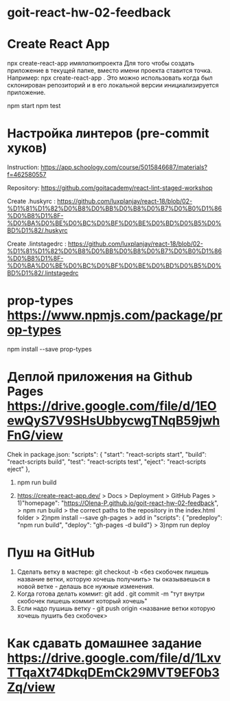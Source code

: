 # goit-react-hw-02-feedback

# Create React App

npx create-react-app имя*папки*проекта
Для того чтобы создать приложение в текущей папке, вместо имени проекта ставится точка. Например:
npx create-react-app .
Это можно использовать когда был склонирован репозиторий и в его локальной версии инициализируется приложение.

npm start
npm test

# Настройка линтеров (pre-commit хуков)

Instruction:
https://app.schoology.com/course/5015846687/materials?f=462580557

Repository:
https://github.com/goitacademy/react-lint-staged-workshop

Create .huskyrc :
https://github.com/luxplanjay/react-18/blob/02-%D1%81%D1%82%D0%B8%D0%BB%D0%B8%D0%B7%D0%B0%D1%86%D0%B8%D1%8F-%D0%BA%D0%BE%D0%BC%D0%BF%D0%BE%D0%BD%D0%B5%D0%BD%D1%82/.huskyrc

Create .lintstagedrc :
https://github.com/luxplanjay/react-18/blob/02-%D1%81%D1%82%D0%B8%D0%BB%D0%B8%D0%B7%D0%B0%D1%86%D0%B8%D1%8F-%D0%BA%D0%BE%D0%BC%D0%BF%D0%BE%D0%BD%D0%B5%D0%BD%D1%82/.lintstagedrc

# prop-types https://www.npmjs.com/package/prop-types

npm install --save prop-types

# Деплой приложения на Github Pages https://drive.google.com/file/d/1EOewQyS7V9SHsUbbycwgTNqB59jwhFnG/view

Chek in package.json:
"scripts": {
"start": "react-scripts start",
"build": "react-scripts build",
"test": "react-scripts test",
"eject": "react-scripts eject"
},

1. npm run build

2. https://create-react-app.dev/ > Docs > Deployment > GitHub Pages >
   1)"homepage": "https://Olena-P.github.io/goit-react-hw-02-feedback", > npm run build > the correct paths to the repository in the index.html folder >
   2)npm install --save gh-pages > add in "scripts": { "predeploy": "npm run build", "deploy": "gh-pages -d build"} >
   3)npm run deploy

# Пуш на GitHub

1. Cделать ветку в мастере:
   git checkout -b <без скобочек пишешь название ветки, которую хочешь получиить>
   ты оказываешься в новой ветке - делашь все нужные изменения.
2. Когда готова делать коммит:
   git add .
   git commit -m "тут внутри скобочек пишешь коммит который хочешь"
3. Если надо пушишь ветку -
   git push origin <название ветки которую хочешь пушить без скобочек>

# Как сдавать домашнее задание https://drive.google.com/file/d/1LxvTTqaXt74DkqDEmCk29MVT9EF0b3Zq/view
